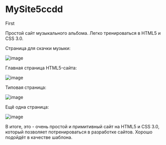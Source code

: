 # MySite5ccdd
First

Простой сайт музыкального альбома. Легко тренироваться в HTML5 и CSS 3.0.

Страница для скачки музыки:

![image](https://user-images.githubusercontent.com/10297748/155697369-faf4599c-0fc4-41d8-9ba3-8d989f611ada.png)

Главная страница HTML5-сайта:

![image](https://user-images.githubusercontent.com/10297748/155697610-58face89-6671-4f3b-8c97-426d472469a5.png)

Типовая страница:

![image](https://user-images.githubusercontent.com/10297748/155697823-b638a47a-b5b1-42fc-8d27-38a86ec6153e.png)

Ещё одна страница:

![image](https://user-images.githubusercontent.com/10297748/155698035-dca1001e-d1a9-4671-a79b-8731941e09d8.png)

В итоге, это - очень простой и примитивный сайт на HTML5 и CSS 3.0, который позволяет потренироваться в разработке сайтов. Хорошо подойдёт в качестве шаблона.

